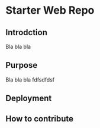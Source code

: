 # Starter Web Repo

## Introdction

Bla bla bla

## Purpose

Bla bla bla fdfsdfdsf

## Deployment

## How to contribute